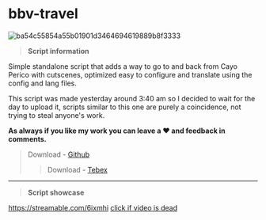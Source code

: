 # bbv-travel

![ba54c55854a55b01901d3464694619889b8f3333](https://github.com/BuddyNotFound/bbv-travel/assets/74051918/193f4a5d-c1da-4caa-bf07-2fb6afb2c00f)

> **Script information** 

Simple standalone script that adds a way to go to and back from Cayo Perico with cutscenes, optimized easy to configure and translate using the config and lang files.

This script was made yesterday around 3:40 am so I decided to wait for the day to upload it, scripts similar to this one are purely a coincidence, not trying to steal anyone's work.

**As always if you like my work you can leave a :heart: and feedback in comments.**

>Download - [Github](https://github.com/BuddyNotFound/bbv-travel) 
>>Download - [Tebex](https://bbv.world/category/free)
---
>**Script showcase**

https://streamable.com/6ixmhi
[click if video is dead](https://streamable.com/6ixmhi)

